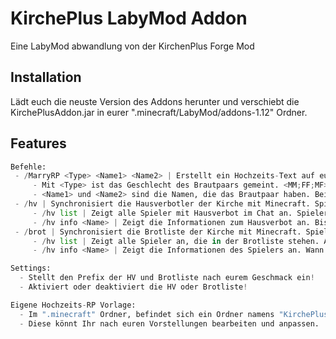 # KirchePlus LabyMod Addon

Eine LabyMod abwandlung von der KirchenPlus Forge Mod

## Installation

Lädt euch die neuste Version des Addons herunter und verschiebt die KirchePlusAddon.jar in eurer ".minecraft/LabyMod/addons-1.12" Ordner.

## Features

```Python
Befehle:
 - /MarryRP <Type> <Name1> <Name2> | Erstellt ein Hochzeits-Text auf euren Desktop.
     - Mit <Type> ist das Geschlecht des Brautpaars gemeint. <MM;FF;MF> (Mann-Mann; Frau-Frau; Mann-Frau)
     - <Name1> und <Name2> sind die Namen, die das Brautpaar haben. Bei <MF> ist <Name1> immer der Mann! 
 - /hv | Synchronisiert die Hausverbotler der Kirche mit Minecraft. Spieler mit Hausverbot werden im Spielernamen markiert.
     - /hv list | Zeigt alle Spieler mit Hausverbot im Chat an. Spieler die Online oder Offline sind, werden anders markiert.
     - /hv info <Name> | Zeigt die Informationen zum Hausverbot an. Bis wann? Wer hat es erteilt? Wann wurde es erteilt? etc
 - /brot | Synchronisiert die Brotliste der Kirche mit Minecraft. Spieler mit die Brot bekommen haben, werden im Spielernamen markiert.
     - /hv list | Zeigt alle Spieler an, die in der Brotliste stehen. Auch hier werden die Online und Offline Spieler anders markiert.
     - /hv info <Name> | Zeigt die Informationen des Spielers an. Wann hat er Brot bekommen? Von wem? etc

Settings:
  - Stellt den Prefix der HV und Brotliste nach eurem Geschmack ein!
  - Aktiviert oder deaktiviert die HV oder Brotliste!

Eigene Hochzeits-RP Vorlage:
  - Im ".minecraft" Ordner, befindet sich ein Ordner namens "KirchePlus", dort befindet sich noch ein Ordner mit den Vorlagen zum /marryrp
  - Diese könnt Ihr nach euren Vorstellungen bearbeiten und anpassen.
```
